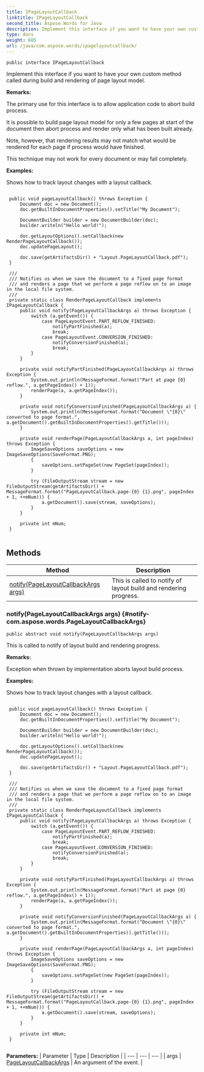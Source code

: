 ```yaml
---
title: IPageLayoutCallback
linktitle: IPageLayoutCallback
second_title: Aspose.Words for Java
description: Implement this interface if you want to have your own custom method called during build and rendering of page layout model in Java.
type: docs
weight: 685
url: /java/com.aspose.words/ipagelayoutcallback/
---
```

```
public interface IPageLayoutCallback
```

Implement this interface if you want to have your own custom method called during build and rendering of page layout model.

 **Remarks:** 

The primary use for this interface is to allow application code to abort build process.

It is possible to build page layout model for only a few pages at start of the document then abort process and render only what has been built already.

Note, however, that rendering results may not match what would be rendered for each page if process would have finished.

This technique may not work for every document or may fail completely.

 **Examples:** 

Shows how to track layout changes with a layout callback.

```

 public void pageLayoutCallback() throws Exception {
     Document doc = new Document();
     doc.getBuiltInDocumentProperties().setTitle("My Document");

     DocumentBuilder builder = new DocumentBuilder(doc);
     builder.writeln("Hello world!");

     doc.getLayoutOptions().setCallback(new RenderPageLayoutCallback());
     doc.updatePageLayout();

     doc.save(getArtifactsDir() + "Layout.PageLayoutCallback.pdf");
 }

 /// 
 /// Notifies us when we save the document to a fixed page format
 /// and renders a page that we perform a page reflow on to an image in the local file system.
 /// 
 private static class RenderPageLayoutCallback implements IPageLayoutCallback {
     public void notify(PageLayoutCallbackArgs a) throws Exception {
         switch (a.getEvent()) {
             case PageLayoutEvent.PART_REFLOW_FINISHED:
                 notifyPartFinished(a);
                 break;
             case PageLayoutEvent.CONVERSION_FINISHED:
                 notifyConversionFinished(a);
                 break;
         }
     }

     private void notifyPartFinished(PageLayoutCallbackArgs a) throws Exception {
         System.out.println(MessageFormat.format("Part at page {0} reflow.", a.getPageIndex() + 1));
         renderPage(a, a.getPageIndex());
     }

     private void notifyConversionFinished(PageLayoutCallbackArgs a) {
         System.out.println(MessageFormat.format("Document \"{0}\" converted to page format.", a.getDocument().getBuiltInDocumentProperties().getTitle()));
     }

     private void renderPage(PageLayoutCallbackArgs a, int pageIndex) throws Exception {
         ImageSaveOptions saveOptions = new ImageSaveOptions(SaveFormat.PNG);
         {
             saveOptions.setPageSet(new PageSet(pageIndex));
         }

         try (FileOutputStream stream = new FileOutputStream(getArtifactsDir() + MessageFormat.format("PageLayoutCallback.page-{0} {1}.png", pageIndex + 1, ++mNum))) {
             a.getDocument().save(stream, saveOptions);
         }
     }

     private int mNum;
 }
 
```
## Methods

| Method | Description |
| --- | --- |
| [notify(PageLayoutCallbackArgs args)](#notify-com.aspose.words.PageLayoutCallbackArgs) | This is called to notify of layout build and rendering progress. |
### notify(PageLayoutCallbackArgs args) {#notify-com.aspose.words.PageLayoutCallbackArgs}
```
public abstract void notify(PageLayoutCallbackArgs args)
```


This is called to notify of layout build and rendering progress.

 **Remarks:** 

Exception when thrown by implementation aborts layout build process.

 **Examples:** 

Shows how to track layout changes with a layout callback.

```

 public void pageLayoutCallback() throws Exception {
     Document doc = new Document();
     doc.getBuiltInDocumentProperties().setTitle("My Document");

     DocumentBuilder builder = new DocumentBuilder(doc);
     builder.writeln("Hello world!");

     doc.getLayoutOptions().setCallback(new RenderPageLayoutCallback());
     doc.updatePageLayout();

     doc.save(getArtifactsDir() + "Layout.PageLayoutCallback.pdf");
 }

 /// 
 /// Notifies us when we save the document to a fixed page format
 /// and renders a page that we perform a page reflow on to an image in the local file system.
 /// 
 private static class RenderPageLayoutCallback implements IPageLayoutCallback {
     public void notify(PageLayoutCallbackArgs a) throws Exception {
         switch (a.getEvent()) {
             case PageLayoutEvent.PART_REFLOW_FINISHED:
                 notifyPartFinished(a);
                 break;
             case PageLayoutEvent.CONVERSION_FINISHED:
                 notifyConversionFinished(a);
                 break;
         }
     }

     private void notifyPartFinished(PageLayoutCallbackArgs a) throws Exception {
         System.out.println(MessageFormat.format("Part at page {0} reflow.", a.getPageIndex() + 1));
         renderPage(a, a.getPageIndex());
     }

     private void notifyConversionFinished(PageLayoutCallbackArgs a) {
         System.out.println(MessageFormat.format("Document \"{0}\" converted to page format.", a.getDocument().getBuiltInDocumentProperties().getTitle()));
     }

     private void renderPage(PageLayoutCallbackArgs a, int pageIndex) throws Exception {
         ImageSaveOptions saveOptions = new ImageSaveOptions(SaveFormat.PNG);
         {
             saveOptions.setPageSet(new PageSet(pageIndex));
         }

         try (FileOutputStream stream = new FileOutputStream(getArtifactsDir() + MessageFormat.format("PageLayoutCallback.page-{0} {1}.png", pageIndex + 1, ++mNum))) {
             a.getDocument().save(stream, saveOptions);
         }
     }

     private int mNum;
 }
 
```

**Parameters:**
| Parameter | Type | Description |
| --- | --- | --- |
| args | [PageLayoutCallbackArgs](../../com.aspose.words/pagelayoutcallbackargs/) | An argument of the event. |

